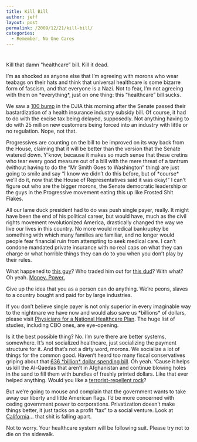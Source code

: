 ```yaml
---
title: Kill Bill
author: jeff
layout: post
permalink: /2009/12/21/kill-bill/
categories:
  - Remember, No One Cares
---
```

# 

Kill that damn “healthcare” bill. Kill it dead.

I’m as shocked as anyone else that I’m agreeing with morons who wear teabags on their hats and think that universal healthcare is some bizarre form of fascism, and that everyone is a Nazi. Not to fear, I’m not agreeing with them on \*everything\*, just on one thing: this “healthcare” bill sucks.

We saw a [100 ][1] [bump][2] in the DJIA this morning after the Senate passed their bastardization of a health insurance industry subsidy bill. Of course, it had to do with the excise tax being delayed, supposedly. Not anything having to do with 25 million new customers being forced into an industry with little or no regulation. Nope, not that.

 [1]: http://online.wsj.com/article/BT-CO-20091221-708724.html
 [2]: http://online.wsj.com/article/BT-CO-20091221-708472.html

Progressives are counting on the bill to be improved on its way back from the House, claiming that it will be better than the version that the Senate watered down. Y’know, because it makes so much sense that these cretins who tear every good measure out of a bill with the mere threat of a tantrum (without having to do the “Mr Smith Goes to Washington” thing) are just going to smile and say “I know we didn’t do this before, but of \*course\* we’ll do it, now that the House of Representatives said it was okay!” I can’t figure out who are the bigger morons, the Senate democratic leadership or the guys in the Progressive movement eating this up like Frosted Shit Flakes.

All our lame duck president had to do was push single payer, really. It might have been the end of his political career, but would have, much as the civil rights movement revolutionized America, drastically changed the way we live our lives in this country. No more would medical bankruptcy be something with which many families are familiar, and no longer would people fear financial ruin from attempting to seek medical care. I can’t condone mandated private insurance with no real caps on what they can charge or what horrible things they can do to you when you don’t play by their rules.

What happened to [this guy][3]? Who traded him out for [this dud][4]? With what? Oh yeah. [Money. Power.][5]

 [3]: http://www.youtube.com/watch?v=fpAyan1fXCE
 [4]: http://www.pnhp.org/news/2009/march/obama_to_single_paye.php
 [5]: http://www.huffingtonpost.com/2009/08/13/internal-memo-confirms-bi_n_258285.html

Give up the idea that you as a person can do anything. We’re peons, slaves to a country bought and paid for by large industries.

If you don’t believe single payer is not only superior in every imaginable way to the nightmare we have now and would also save us \*billions\* of dollars, please visit [Physicians for a National Healthcare Plan][6]. The huge list of studies, including CBO ones, are eye-opening.

 [6]: http://pnhp.org/facts/single-payer-resources

Is it the best possible thing? No. I’m sure there are better systems, somewhere. It’s not socialized healthcare, just socializing the payment structure for it. And that’s not a dirty word, morons. We socialize a lot of things for the common good. Haven’t heard too many fiscal conservatives griping about that [636 \*billion\* dollar spending bill][7]. Oh yeah. ‘Cause it helps us kill the Al-Qaedas that aren’t in Afghanistan and continue blowing holes in the sand to fill them with bundles of freshly printed dollars. Like that ever helped anything. Would you like a [terrorist-repellent rock][8]?

 [7]: http://www.salem-news.com/articles/december192009/defense_bill.php
 [8]: http://www.criticalthinking.org.uk/tigerrepellantrock/

But we’re going to mouse and complain that the government wants to take away our liberty and little American flags. I’d be more concerned with ceding government power to corporations. Privatization doesn’t make things better, it just tacks on a profit “tax” to a social venture. Look at [California][9]… that shit is falling apart.

 [9]: http://www.wired.com/beyond_the_beyond/2009/12/california-in-ruins-i-blame-the-dominant-ideology-of-the-whole-earth-catalog/

Not to worry. Your healthcare system will be following suit. Please try not to die on the sidewalk.